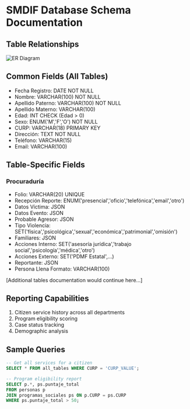 # SMDIF Database Schema Documentation

## Table Relationships
![ER Diagram](./smdif_erd.drawio)

## Common Fields (All Tables)
- Fecha Registro: DATE NOT NULL
- Nombre: VARCHAR(100) NOT NULL
- Apellido Paterno: VARCHAR(100) NOT NULL
- Apellido Materno: VARCHAR(100)
- Edad: INT CHECK (Edad > 0)
- Sexo: ENUM('M','F','O') NOT NULL
- CURP: VARCHAR(18) PRIMARY KEY
- Dirección: TEXT NOT NULL
- Teléfono: VARCHAR(15)
- Email: VARCHAR(100)

## Table-Specific Fields

### Procuraduría
- Folio: VARCHAR(20) UNIQUE
- Recepción Reporte: ENUM('presencial','oficio','telefónica','email','otro')
- Datos Víctima: JSON
- Datos Evento: JSON
- Probable Agresor: JSON
- Tipo Violencia: SET('física','psicológica','sexual','económica','patrimonial','omisión')
- Familiares: JSON
- Acciones Interno: SET('asesoría jurídica','trabajo social','psicología','médica','otro')
- Acciones Externo: SET('PDMF Estatal',...)
- Reportante: JSON
- Persona Llena Formato: VARCHAR(100)

[Additional tables documentation would continue here...]

## Reporting Capabilities
1. Citizen service history across all departments
2. Program eligibility scoring
3. Case status tracking
4. Demographic analysis

## Sample Queries
```sql
-- Get all services for a citizen
SELECT * FROM all_tables WHERE CURP = 'CURP_VALUE';

-- Program eligibility report
SELECT p.*, ps.puntaje_total 
FROM personas p
JOIN programas_sociales ps ON p.CURP = ps.CURP
WHERE ps.puntaje_total > 50;
